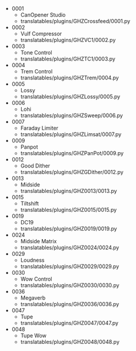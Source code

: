 - 0001
    - CanOpener Studio
    - translatables/plugins/GHZCrossfeed/0001.py
- 0002
    - Vulf Compressor
    - translatables/plugins/GHZVC1/0002.py
- 0003
    - Tone Control
    - translatables/plugins/GHZTC1/0003.py
- 0004
    - Trem Control
    - translatables/plugins/GHZTrem/0004.py
- 0005
    - Lossy
    - translatables/plugins/GHZLossy/0005.py
- 0006
    - Lohi
    - translatables/plugins/GHZSweep/0006.py
- 0007
    - Faraday Limiter
    - translatables/plugins/GHZLimsat/0007.py
- 0009
    - Panpot
    - translatables/plugins/GHZPanPot/0009.py
- 0012
    - Good Dither
    - translatables/plugins/GHZGDither/0012.py
- 0013
    - Midside
    - translatables/plugins/GHZ0013/0013.py
- 0015
    - Tiltshift
    - translatables/plugins/GHZ0015/0015.py
- 0019
    - DC19
    - translatables/plugins/GHZ0019/0019.py
- 0024
    - Midside Matrix
    - translatables/plugins/GHZ0024/0024.py
- 0029
    - Loudness
    - translatables/plugins/GHZ0029/0029.py
- 0030
    - Wow Control
    - translatables/plugins/GHZ0030/0030.py
- 0036
    - Megaverb
    - translatables/plugins/GHZ0036/0036.py
- 0047
    - Tupe
    - translatables/plugins/GHZ0047/0047.py
- 0048
    - Tupe Wow
    - translatables/plugins/GHZ0048/0048.py
